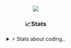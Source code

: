 <div align="center">
  
<p align="center">
  <img src="https://lanyard.cnrad.dev/api/1018290650602553364" />
</p>

### 📈Stats
<details>
    <summary> ⚡ Stats about coding.. </> </summary>
    <br/>

<!--START_SECTION:waka-->
![Code Time](http://img.shields.io/badge/Code%20Time-31%20hrs%2027%20mins-blue)

![Profile Views](http://img.shields.io/badge/Profile%20Views-20-blue)

**🐱 My GitHub Data** 

> 📦 1.1 MB Used in GitHub's Storage 
 > 
> 🏆 106 Contributions in the Year 2024
 > 
> 💼 Opted to Hire
 > 
> 📜 5 Public Repositories 
 > 
> 🔑 18 Private Repositories 
 > 
**I'm a Night 🦉** 

```text
🌞 Morning                26 commits          ██░░░░░░░░░░░░░░░░░░░░░░░   06.30 % 
🌆 Daytime                180 commits         ███████████░░░░░░░░░░░░░░   43.58 % 
🌃 Evening                165 commits         ██████████░░░░░░░░░░░░░░░   39.95 % 
🌙 Night                  42 commits          ███░░░░░░░░░░░░░░░░░░░░░░   10.17 % 
```
📅 **I'm Most Productive on Sunday** 

```text
Monday                   23 commits          █░░░░░░░░░░░░░░░░░░░░░░░░   05.57 % 
Tuesday                  45 commits          ███░░░░░░░░░░░░░░░░░░░░░░   10.90 % 
Wednesday                68 commits          ████░░░░░░░░░░░░░░░░░░░░░   16.46 % 
Thursday                 67 commits          ████░░░░░░░░░░░░░░░░░░░░░   16.22 % 
Friday                   50 commits          ███░░░░░░░░░░░░░░░░░░░░░░   12.11 % 
Saturday                 71 commits          ████░░░░░░░░░░░░░░░░░░░░░   17.19 % 
Sunday                   89 commits          █████░░░░░░░░░░░░░░░░░░░░   21.55 % 
```


📊 **This Week I Spent My Time On** 

```text
🕑︎ Time Zone: Europe/Berlin

💬 Programming Languages: 
Lua                      1 hr 18 mins        ████████████████████░░░░░   79.82 % 
Other                    19 mins             █████░░░░░░░░░░░░░░░░░░░░   19.88 % 
JavaScript               0 secs              ░░░░░░░░░░░░░░░░░░░░░░░░░   00.31 % 

🔥 Editors: 
VS Code                  1 hr 38 mins        █████████████████████████   100.00 % 

🐱‍💻 Projects: 
[framework]              1 hr 21 mins        █████████████████████░░░░   82.39 % 
resources                10 mins             ███░░░░░░░░░░░░░░░░░░░░░░   10.84 % 
[gamemode]               6 mins              ██░░░░░░░░░░░░░░░░░░░░░░░   06.76 % 

💻 Operating System: 
Windows                  1 hr 38 mins        █████████████████████████   100.00 % 
```

**I Mostly Code in JavaScript** 

```text
JavaScript               8 repos             ██████████░░░░░░░░░░░░░░░   38.10 % 
Lua                      5 repos             ██████░░░░░░░░░░░░░░░░░░░   23.81 % 
Python                   3 repos             ████░░░░░░░░░░░░░░░░░░░░░   14.29 % 
TypeScript               2 repos             ██░░░░░░░░░░░░░░░░░░░░░░░   09.52 % 
HTML                     1 repo              █░░░░░░░░░░░░░░░░░░░░░░░░   04.76 % 
```




 Last Updated on 05/10/2024 15:18:43 UTC
<!--END_SECTION:waka-->
</details>
